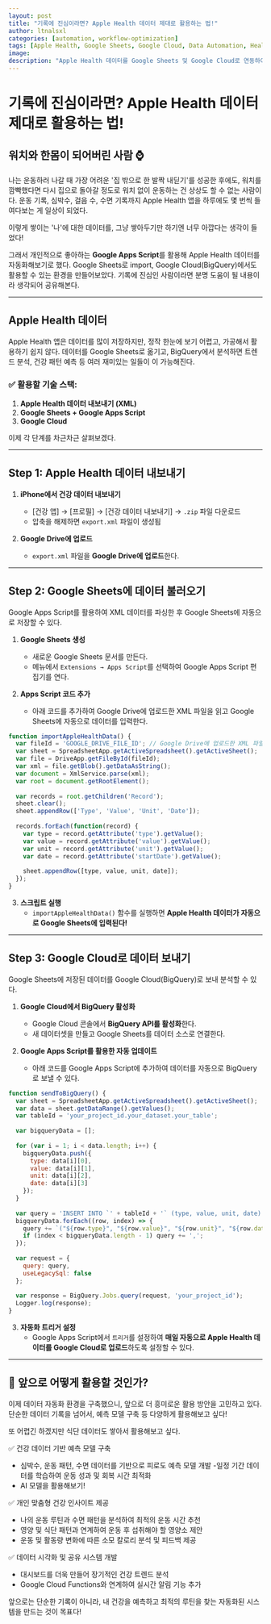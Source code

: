 ```yaml
---
layout: post
title: "기록에 진심이라면? Apple Health 데이터 제대로 활용하는 법!"
author: ltnalsxl
categories: [automation, workflow-optimization]
tags: [Apple Health, Google Sheets, Google Cloud, Data Automation, Health Analytics]
image: 
description: "Apple Health 데이터를 Google Sheets 및 Google Cloud로 연동하여 자동화하는 방법을 소개합니다. 건강 데이터를 더욱 스마트하게 활용해 봅시다!💪"
---
```


# 기록에 진심이라면? Apple Health 데이터 제대로 활용하는 법!  

## 워치와 한몸이 되어버린 사람 ⌚ 
나는 운동하러 나갈 때 가장 어려운 '집 밖으로 한 발짝 내딛기'를 성공한 후에도,  워치를 깜빡했다면 다시 집으로 돌아갈 정도로 워치 없이 운동하는 건 상상도 할 수 없는 사람이다. 운동 기록, 심박수, 걸음 수, 수면 기록까지 Apple Health 앱을 하루에도 몇 번씩 들여다보는 게 일상이 되었다. 

이렇게 쌓이는 '나'에 대한 데이터를, 그냥 쌓아두기만 하기엔 너무 아깝다는 생각이 들었다!

그래서 개인적으로 좋아하는 **Google Apps Script**를 활용해 Apple Health 데이터를 자동화해보기로 했다. Google Sheets로 import, Google Cloud(BigQuery)에서도 활용할 수 있는 환경을 만들어보았다. 기록에 진심인 사람이라면 분명 도움이 될 내용이라 생각되어 공유해본다. 

---

## Apple Health 데이터

Apple Health 앱은 데이터를 많이 저장하지만, 정작 한눈에 보기 어렵고, 가공해서 활용하기 쉽지 않다. 데이터를 Google Sheets로 옮기고, BigQuery에서 분석하면 트렌드 분석, 건강 패턴 예측 등 여러 재미있는 일들이 이 가능해진다.  

### ✅ 활용할 기술 스택:  
1. **Apple Health 데이터 내보내기 (XML)**  
2. **Google Sheets + Google Apps Script**  
3. **Google Cloud**

이제 각 단계를 차근차근 살펴보겠다.  

---

## Step 1: Apple Health 데이터 내보내기  

1. **iPhone에서 건강 데이터 내보내기**  
   - [건강 앱] → [프로필] → [건강 데이터 내보내기] → `.zip` 파일 다운로드  
   - 압축을 해제하면 `export.xml` 파일이 생성됨  

2. **Google Drive에 업로드**  
   - `export.xml` 파일을 **Google Drive에 업로드**한다.  

---

## Step 2: Google Sheets에 데이터 불러오기  

Google Apps Script를 활용하여 XML 데이터를 파싱한 후 Google Sheets에 자동으로 저장할 수 있다.  

1. **Google Sheets 생성**  
   - 새로운 Google Sheets 문서를 만든다.  
   - 메뉴에서 `Extensions → Apps Script`를 선택하여 Google Apps Script 편집기를 연다.  

2. **Apps Script 코드 추가**  
   - 아래 코드를 추가하여 Google Drive에 업로드한 XML 파일을 읽고 Google Sheets에 자동으로 데이터를 입력한다.  

```javascript
function importAppleHealthData() {
  var fileId = 'GOOGLE_DRIVE_FILE_ID'; // Google Drive에 업로드한 XML 파일의 ID
  var sheet = SpreadsheetApp.getActiveSpreadsheet().getActiveSheet();
  var file = DriveApp.getFileById(fileId);
  var xml = file.getBlob().getDataAsString();
  var document = XmlService.parse(xml);
  var root = document.getRootElement();
  
  var records = root.getChildren('Record');
  sheet.clear();
  sheet.appendRow(['Type', 'Value', 'Unit', 'Date']);
  
  records.forEach(function(record) {
    var type = record.getAttribute('type').getValue();
    var value = record.getAttribute('value').getValue();
    var unit = record.getAttribute('unit').getValue();
    var date = record.getAttribute('startDate').getValue();
    
    sheet.appendRow([type, value, unit, date]);
  });
}
```

3. **스크립트 실행**  
   - `importAppleHealthData()` 함수를 실행하면 **Apple Health 데이터가 자동으로 Google Sheets에 입력된다!**  

---

## Step 3: Google Cloud로 데이터 보내기  

Google Sheets에 저장된 데이터를 Google Cloud(BigQuery)로 보내 분석할 수 있다.  

1. **Google Cloud에서 BigQuery 활성화**  
   - Google Cloud 콘솔에서 **BigQuery API를 활성화**한다.  
   - 새 데이터셋을 만들고 Google Sheets를 데이터 소스로 연결한다.  

2. **Google Apps Script를 활용한 자동 업데이트**  
   - 아래 코드를 Google Apps Script에 추가하여 데이터를 자동으로 BigQuery로 보낼 수 있다.  

```javascript
function sendToBigQuery() {
  var sheet = SpreadsheetApp.getActiveSpreadsheet().getActiveSheet();
  var data = sheet.getDataRange().getValues();
  var tableId = 'your_project_id.your_dataset.your_table';
  
  var bigqueryData = [];
  
  for (var i = 1; i < data.length; i++) {
    bigqueryData.push({
      type: data[i][0],
      value: data[i][1],
      unit: data[i][2],
      date: data[i][3]
    });
  }
  
  var query = 'INSERT INTO `' + tableId + '` (type, value, unit, date) VALUES ';
  bigqueryData.forEach((row, index) => {
    query += `("${row.type}", "${row.value}", "${row.unit}", "${row.date}")`;
    if (index < bigqueryData.length - 1) query += ',';
  });
  
  var request = {
    query: query,
    useLegacySql: false
  };
  
  var response = BigQuery.Jobs.query(request, 'your_project_id');
  Logger.log(response);
}
```

3. **자동화 트리거 설정**  
   - Google Apps Script에서 `트리거`를 설정하여 **매일 자동으로 Apple Health 데이터를 Google Cloud로 업로드**하도록 설정할 수 있다.  

---

## 📌 앞으로 어떻게 활용할 것인가?

이제 데이터 자동화 환경을 구축했으니, 앞으로 더 흥미로운 활용 방안을 고민하고 있다. 단순한 데이터 기록을 넘어서, 예측 모델 구축 등 다양하게 활용해보고 싶다!

또 어렵긴 하겠지만 식단 데이터도 쌓아서 활용해보고 싶다. 

✅ 건강 데이터 기반 예측 모델 구축
- 심박수, 운동 패턴, 수면 데이터를 기반으로 피로도 예측 모델 개발
-일정 기간 데이터를 학습하여 운동 성과 및 회복 시간 최적화
- AI 모델을 활용해보기!

✅ 개인 맞춤형 건강 인사이트 제공
- 나의 운동 루틴과 수면 패턴을 분석하여 최적의 운동 시간 추천
- 영양 및 식단 패턴과 연계하여 운동 후 섭취해야 할 영양소 제안
- 운동 및 활동량 변화에 따른 소모 칼로리 분석 및 피드백 제공

✅ 데이터 시각화 및 공유 시스템 개발
- 대시보드를 더욱 만들어 장기적인 건강 트렌드 분석
- Google Cloud Functions와 연계하여 실시간 알림 기능 추가

앞으로는 단순한 기록이 아니라, 내 건강을 예측하고 최적의 루틴을 찾는 자동화된 시스템을 만드는 것이 목표다!